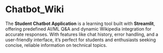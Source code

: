 # Chatbot_Wiki
The **Student Chatbot Application** is a learning tool built with **Streamlit**, offering predefined AI/ML Q&amp;A and dynamic Wikipedia integration for accurate responses. With features like chat history, error handling, and a user-friendly interface, it’s perfect for students and enthusiasts seeking concise, reliable information on technical topics.

